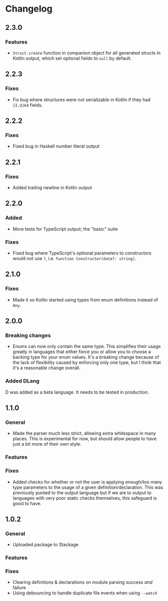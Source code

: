 # Changelog

## 2.3.0

### Features

- `Struct.create` function in companion object for all generated structs in
  Kotlin output, which set optional fields to `null` by default.

## 2.2.3

### Fixes

- Fix bug where structures were not serializable in Kotlin if they had `{I,U}64`
  fields.

## 2.2.2

### Fixes

- Fixed bug in Haskell number literal output

## 2.2.1

### Fixes

- Added trailing newline in Kotlin output

## 2.2.0

### Added

- More tests for TypeScript output; the "basic" suite

### Fixes
- Fixed bug where TypeScript's optional parameters to constructors would not
  use `?`, i.e. `function Constructor(data?: string)`.

## 2.1.0

### Fixes

- Made it so Kotlin started using types from enum definitions instead of `Any`.

## 2.0.0

### Breaking changes

- Enums can now only contain the same type. This simplifies their usage greatly
  in languages that either force you or allow you to choose a backing type for
  your enum values. It's a breaking change because of the lack of flexibility
  caused by enforcing only one type, but I think that it's a reasonable change
  overall.

### Added DLang

D was added as a beta language. It needs to be tested in production.

## 1.1.0

### General

- Made the parser much less strict, allowing extra whitespace in many places.
  This is experimental for now, but should allow people to have just a bit more
  of their own style.

### Features

### Fixes

- Added checks for whether or not the user is applying enough/too many type
  parameters to the usage of a given definition/declaration. This was previously
  punted to the output language but if we are to output to languages with very
  poor static checks themselves, this safeguard is good to have.

## 1.0.2

### General

- Uploaded package to Stackage

### Features

### Fixes

- Clearing definitions & declarations on module parsing success *and* failure
- Using debouncing to handle duplicate file events when using `--watch`
